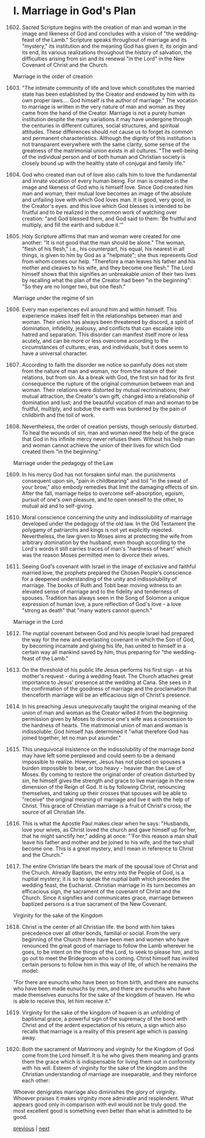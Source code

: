 # I. Marriage in God's Plan

1602. Sacred Scripture begins with the creation of man and woman in the image and likeness of God and concludes with a vision of "the wedding-feast of the Lamb." Scripture speaks throughout of marriage and its "mystery," its institution and the meaning God has given it, its origin and its end, its various realizations throughout the history of salvation, the difficulties arising from sin and its renewal "in the Lord" in the New Covenant of Christ and the Church.

Marriage in the order of creation

1603. "The intimate community of life and love which constitutes the married state has been established by the Creator and endowed by him with its own proper laws.... God himself is the author of marriage." The vocation to marriage is written in the very nature of man and woman as they came from the hand of the Creator. Marriage is not a purely human institution despite the many variations it may have undergone through the centuries in different cultures, social structures, and spiritual attitudes. These differences should not cause us to forget its common and permanent characteristics. Although the dignity of this institution is not transparent everywhere with the same clarity, some sense of the greatness of the matrimonial union exists in all cultures. "The well-being of the individual person and of both human and Christian society is closely bound up with the healthy state of conjugal and family life."

1604. God who created man out of love also calls him to love the fundamental and innate vocation of every human being. For man is created in the image and likeness of God who is himself love. Since God created him man and woman, their mutual love becomes an image of the absolute and unfailing love with which God loves man. It is good, very good, in the Creator's eyes. and this love which God blesses is intended to be fruitful and to be realized in the common work of watching over creation: "and God blessed them, and God said to them: 'Be fruitful and multiply, and fill the earth and subdue it.'"

1605. Holy Scripture affirms that man and woman were created for one another: "It is not good that the man should be alone." The woman, "flesh of his flesh," i.e., his counterpart, his equal, his nearest in all things, is given to him by God as a "helpmate"; she thus represents God from whom comes our help. "Therefore a man leaves his father and his mother and cleaves to his wife, and they become one flesh." The Lord himself shows that this signifies an unbreakable union of their two lives by recalling what the plan of the Creator had been "in the beginning": "So they are no longer two, but one flesh."

Marriage under the regime of sin

1606. Every man experiences evil around him and within himself. This experience makes itself felt in the relationships between man and woman. Their union has always been threatened by discord, a spirit of domination, infidelity, jealousy, and conflicts that can escalate into hatred and separation. This disorder can manifest itself more or less acutely, and can be more or less overcome according to the circumstances of cultures, eras, and individuals, but it does seem to have a universal character.

1607. According to faith the disorder we notice so painfully does not stem from the nature of man and woman, nor from the nature of their relations, but from sin. As a break with God, the first sin had for its first consequence the rupture of the original communion between man and woman. Their relations were distorted by mutual recriminations; their mutual attraction, the Creator's own gift, changed into a relationship of domination and lust; and the beautiful vocation of man and woman to be fruitful, multiply, and subdue the earth was burdened by the pain of childbirth and the toil of work.

1608. Nevertheless, the order of creation persists, though seriously disturbed. To heal the wounds of sin, man and woman need the help of the grace that God in his infinite mercy never refuses them. Without his help man and woman cannot achieve the union of their lives for which God created them "in the beginning."

Marriage under the pedagogy of the Law

1609. In his mercy God has not forsaken sinful man. the punishments consequent upon sin, "pain in childbearing" and toil "in the sweat of your brow," also embody remedies that limit the damaging effects of sin. After the fall, marriage helps to overcome self-absorption, egoism, pursuit of one's own pleasure, and to open oneself to the other, to mutual aid and to self-giving.

1610. Moral conscience concerning the unity and indissolubility of marriage developed under the pedagogy of the old law. In the Old Testament the polygamy of patriarchs and kings is not yet explicitly rejected. Nevertheless, the law given to Moses aims at protecting the wife from arbitrary domination by the husband, even though according to the Lord's words it still carries traces of man's "hardness of heart" which was the reason Moses permitted men to divorce their wives.

1611. Seeing God's covenant with Israel in the image of exclusive and faithful married love, the prophets prepared the Chosen People's conscience for a deepened understanding of the unity and indissolubility of marriage. The books of Ruth and Tobit bear moving witness to an elevated sense of marriage and to the fidelity and tenderness of spouses. Tradition has always seen in the Song of Solomon a unique expression of human love, a pure reflection of God's love - a love "strong as death" that "many waters cannot quench."

Marriage in the Lord

1612. The nuptial covenant between God and his people Israel had prepared the way for the new and everlasting covenant in which the Son of God, by becoming incarnate and giving his life, has united to himself in a certain way all mankind saved by him, thus preparing for "the wedding-feast of the Lamb."

1613. On the threshold of his public life Jesus performs his first sign - at his mother's request - during a wedding feast. The Church attaches great importance to Jesus' presence at the wedding at Cana. She sees in it the confirmation of the goodness of marriage and the proclamation that thenceforth marriage will be an efficacious sign of Christ's presence.

1614. In his preaching Jesus unequivocally taught the original meaning of the union of man and woman as the Creator willed it from the beginning permission given by Moses to divorce one's wife was a concession to the hardness of hearts. The matrimonial union of man and woman is indissoluble: God himself has determined it "what therefore God has joined together, let no man put asunder."

1615. This unequivocal insistence on the indissolubility of the marriage bond may have left some perplexed and could seem to be a demand impossible to realize. However, Jesus has not placed on spouses a burden impossible to bear, or too heavy - heavier than the Law of Moses. By coming to restore the original order of creation disturbed by sin, he himself gives the strength and grace to live marriage in the new dimension of the Reign of God. It is by following Christ, renouncing themselves, and taking up their crosses that spouses will be able to "receive" the original meaning of marriage and live it with the help of Christ. This grace of Christian marriage is a fruit of Christ's cross, the source of all Christian life.

1616. This is what the Apostle Paul makes clear when he says: "Husbands, love your wives, as Christ loved the church and gave himself up for her, that he might sanctify her," adding at once: "'For this reason a man shall leave his father and mother and be joined to his wife, and the two shall become one. This is a great mystery, and I mean in reference to Christ and the Church."

1617. The entire Christian life bears the mark of the spousal love of Christ and the Church. Already Baptism, the entry into the People of God, is a nuptial mystery; it is so to speak the nuptial bath which precedes the wedding feast, the Eucharist. Christian marriage in its turn becomes an efficacious sign, the sacrament of the covenant of Christ and the Church. Since it signifies and communicates grace, marriage between baptized persons is a true sacrament of the New Covenant.

Virginity for the sake of the Kingdom

1618. Christ is the center of all Christian life. the bond with him takes precedence over all other bonds, familial or social. From the very beginning of the Church there have been men and women who have renounced the great good of marriage to follow the Lamb wherever he goes, to be intent on the things of the Lord, to seek to please him, and to go out to meet the Bridegroom who is coming. Christ himself has invited certain persons to follow him in this way of life, of which he remains the model:

"For there are eunuchs who have been so from birth, and there are eunuchs who have been made eunuchs by men, and there are eunuchs who have made themselves eunuchs for the sake of the kingdom of heaven. He who is able to receive this, let him receive it."

1619. Virginity for the sake of the kingdom of heaven is an unfolding of baptismal grace, a powerful sign of the supremacy of the bond with Christ and of the ardent expectation of his return, a sign which also recalls that marriage is a reality of this present age which is passing away.

1620. Both the sacrament of Matrimony and virginity for the Kingdom of God come from the Lord himself. It is he who gives them meaning and grants them the grace which is indispensable for living them out in conformity with his will. Esteem of virginity for the sake of the kingdom and the Christian understanding of marriage are inseparable, and they reinforce each other:

Whoever denigrates marriage also diminishes the glory of virginity. Whoever praises it makes virginity more admirable and resplendent. What appears good only in comparison with evil would not be truly good. the most excellent good is something even better than what is admitted to be good.

[previous](https://github.com/Tenari/non-fiction/blob/master/catechism/__P50.md) | [next](https://github.com/Tenari/non-fiction/blob/master/catechism/__P52.md)